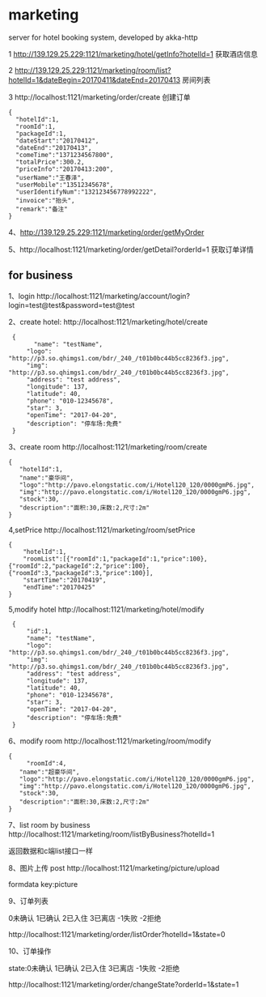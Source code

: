 # marketing
server for hotel booking system, developed by akka-http


1 http://139.129.25.229:1121/marketing/hotel/getInfo?hotelId=1 获取酒店信息

2 http://139.129.25.229:1121/marketing/room/list?hotelId=1&dateBegin=20170411&dateEnd=20170413 房间列表

3 http://localhost:1121/marketing/order/create 创建订单
  ```
  {
    "hotelId":1,
    "roomId":1,
    "packageId":1,
    "dateStart":"20170412",
    "dateEnd":"20170413",
    "comeTime":"1371234567800",
    "totalPrice":300.2,
    "priceInfo":"20170413:200",
    "userName":"王春泽",
    "userMobile":"13512345678",
    "userIdentifyNum":"132123456778992222",
    "invoice":"抬头",
    "remark":"备注"
  }
  ```

4、http://139.129.25.229:1121/marketing/order/getMyOrder

5、http://localhost:1121/marketing/order/getDetail?orderId=1 获取订单详情

## for business
1、login http://localhost:1121/marketing/account/login?login=test@test&password=test@test

2、create hotel: http://localhost:1121/marketing/hotel/create
```
 {
 	   "name": "testName",
     "logo": "http://p3.so.qhimgs1.com/bdr/_240_/t01b0bc44b5cc8236f3.jpg",
     "img": "http://p3.so.qhimgs1.com/bdr/_240_/t01b0bc44b5cc8236f3.jpg",
     "address": "test address",
     "longitude": 137,
     "latitude": 40,
     "phone": "010-12345678",
     "star": 3,
     "openTime": "2017-04-20",
     "description": "停车场:免费"
 }
 ```
 
 3、create room  http://localhost:1121/marketing/room/create
 
 ```aidl
{
	"hotelId":1,
    "name":"豪华间",
    "logo":"http://pavo.elongstatic.com/i/Hotel120_120/0000gmP6.jpg",
    "img":"http://pavo.elongstatic.com/i/Hotel120_120/0000gmP6.jpg",
    "stock":30,
    "description":"面积:30,床数:2,尺寸:2m"
}
```

4,setPrice http://localhost:1121/marketing/room/setPrice
```aidl
{
	"hotelId":1,
    "roomList":[{"roomId":1,"packageId":1,"price":100},{"roomId":2,"packageId":2,"price":100},{"roomId":3,"packageId":3,"price":100}],
    "startTime":"20170419",
    "endTime":"20170425"
}
```

5,modify hotel  http://localhost:1121/marketing/hotel/modify

```
 {
     "id":1,
     "name": "testName",
     "logo": "http://p3.so.qhimgs1.com/bdr/_240_/t01b0bc44b5cc8236f3.jpg",
     "img": "http://p3.so.qhimgs1.com/bdr/_240_/t01b0bc44b5cc8236f3.jpg",
     "address": "test address",
     "longitude": 137,
     "latitude": 40,
     "phone": "010-12345678",
     "star": 3,
     "openTime": "2017-04-20",
     "description": "停车场:免费"
 }
 ```

6、modify room  http://localhost:1121/marketing/room/modify
 ```aidl
{
	  "roomId":4,
    "name":"超豪华间",
    "logo":"http://pavo.elongstatic.com/i/Hotel120_120/0000gmP6.jpg",
    "img":"http://pavo.elongstatic.com/i/Hotel120_120/0000gmP6.jpg",
    "stock":30,
    "description":"面积:30,床数:2,尺寸:2m"
}
```
7、list room by business
   http://localhost:1121/marketing/room/listByBusiness?hotelId=1

 返回数据和c端list接口一样
 
 
8、图片上传
   post  http://localhost:1121/marketing/picture/upload
   
   formdata key:picture
 
9、订单列表

0未确认 1已确认 2已入住 3已离店 -1失败 -2拒绝

http://localhost:1121/marketing/order/listOrder?hotelId=1&state=0

10、订单操作

state:0未确认 1已确认 2已入住 3已离店 -1失败 -2拒绝

http://localhost:1121/marketing/order/changeState?orderId=1&state=1